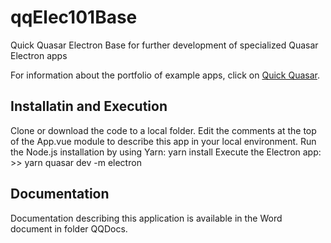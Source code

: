 # qqElec101Base
Quick Quasar Electron Base for further development of specialized Quasar Electron apps

For information about the portfolio of example apps, click on [Quick Quasar]().

## Installatin and Execution

Clone or download the code to a local folder.  Edit the comments at the top of the App.vue module to describe this app in your local environment.
Run the Node.js installation by using Yarn: yarn install
Execute the Electron app: >> yarn quasar dev -m electron

## Documentation

Documentation describing this application is available in the Word document in folder QQDocs.  

